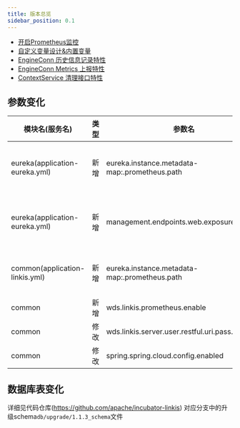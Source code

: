 ```yaml
---
title: 版本总览
sidebar_position: 0.1
--- 
```

- [开启Prometheus监控](/deployment/involve_prometheus_into_linkis.md)
- [自定义变量设计&内置变量](/architecture/commons/variable.md)
- [EngineConn 历史信息记录特性](/architecture/computation_governance_services/engine/engine_conn_history.md)
- [EngineConn Metrics 上报特性](/architecture/computation_governance_services/engine/engine_conn_metrics.md)
- [ContextService 清理接口特性](/architecture/public_enhancement_services/context_service/content_service_cleanup.md)


## 参数变化 

| 模块名(服务名)| 类型  |     参数名                                                | 默认值             | 描述                                                    |
| ----------- | ----- | -------------------------------------------------------- | ---------------- | ------------------------------------------------------- |
|eureka(application-eureka.yml)  | 新增   |eureka.instance.metadata-map:.prometheus.path| ${prometheus.path:/actuator/prometheus} |codeType和runType的映射关系|
|eureka(application-eureka.yml) | 新增  | management.endpoints.web.exposure.include|refresh,info,health,metrics   | 控制RPC模块的ribbon模式参数开关|
|common(application-linkis.yml) | 新增  | eureka.instance.metadata-map:.prometheus.path|${prometheus.path:${prometheus.endpoint}} |    异步执行支持设置并发作业组数     |
|common       | 新增  |wds.linkis.prometheus.enable  | false|        |
|common  | 修改  | wds.linkis.server.user.restful.uri.pass.auth               | /api/rest_j/v1/actuator/prometheus|                                 |
|common | 修改  | spring.spring.cloud.config.enabled                   | false|                                |

## 数据库表变化 
详细见代码仓库(https://github.com/apache/incubator-linkis) 对应分支中的升级schema`db/upgrade/1.1.3_schema`文件
